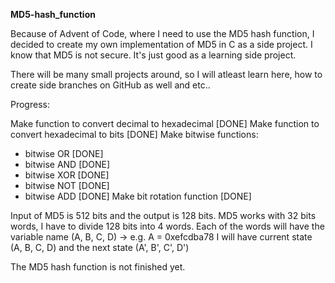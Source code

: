 **MD5-hash_function**

Because of Advent of Code, where I need to use the MD5 hash function, I decided to create my own implementation of MD5 in C as a side project.
I know that MD5 is not secure. It's just good as a learning side project.

There will be many small projects around, so I will atleast learn here, how to create side branches on GitHub as well and etc..

Progress:

Make function to convert decimal to hexadecimal [DONE]
Make function to convert hexadecimal to bits [DONE]
Make bitwise functions:
- bitwise OR [DONE]
- bitwise AND [DONE]
- bitwise XOR [DONE]
- bitwise NOT [DONE]
- bitwise ADD [DONE]
Make bit rotation function [DONE]

Input of MD5 is 512 bits and the output is 128 bits. 
MD5 works with 32 bits words, I have to divide 128 bits into 4 words. 
Each of the words will have the variable name (A, B, C, D) -> e.g. A = 0xefcdba78
I will have current state (A, B, C, D) and the next state (A', B', C', D')

The MD5 hash function is not finished yet.
